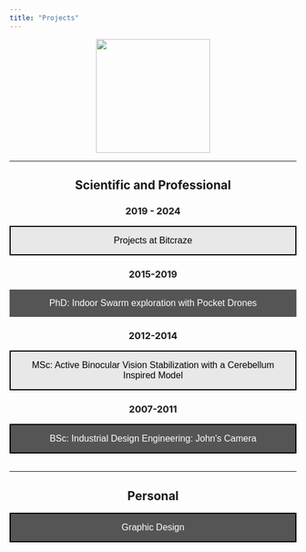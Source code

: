 ```yaml
---
title: "Projects"
---
```


<p align="center">
<img width="200" height="200" src="/images/kim_background.png">
</p>


___
<center><h2> Scientific and Professional </h2></center>

<center><h3> 2019 - 2024</h3></center>
<a href="https://www.bitcraze.io/author/kimberly/"><button style="background-color: #E8E8E8;
        border: 2px solid black;
        color: black;
        padding: 15px 32px;
        text-align: center;
        text-decoration: none;
        display: inline-block;
        font-size: 16px;
        width: 100%; 
        cursor: pointer">Projects at Bitcraze</button></a>

<center><h3> 2015-2019</h3></center>

<a href="/projects/phd"><button style="background-color: #555555;
        border: none;
        color: white;
        padding: 15px 32px;
        text-align: center;
        text-decoration: none;
        display: inline-block;
        font-size: 16px;
        width: 100%; 
        cursor: pointer">PhD: Indoor Swarm exploration with Pocket Drones</button></a>


<center><h3>2012-2014</h3></center>

<a href="https://repository.tudelft.nl/islandora/object/uuid:3fb881d2-9701-4f1c-96a6-f6fca74aeec8?collection=education"><button style="background-color: #E8E8E8;
        border: 2px solid black;
        color: black;
        padding: 15px 32px;
        text-align: center;
        text-decoration: none;
        display: inline-block;
        font-size: 16px;
        width: 100%; 
        cursor: pointer">MSc: 
Active Binocular Vision Stabilization with a Cerebellum Inspired Model</button></a>

<center><h3>2007-2011</h3></center>

<a href="/projects/bsc"><button style="background-color: #555555;
        border: 2px solid black;
        color: white;
        padding: 15px 32px;
        text-align: center;
        text-decoration: none;
        display: inline-block;
        font-size: 16px;
        width: 100%; 
        cursor: pointer">BSc: 
Industrial Design Engineering: John's Camera</button></a>
 <br/>
  <br/>

___

<center><h2> Personal </h2></center>

<a href="/projects/graphic_design"><button style="background-color: #555555;
        border: 2px solid black;
        color: white;
        padding: 15px 32px;
        text-align: center;
        text-decoration: none;
        display: inline-block;
        font-size: 16px;
        width: 100%; 
        cursor: pointer">Graphic Design</button></a>
